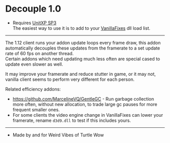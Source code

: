 # Decouple 1.0
* Requires [UnitXP SP3](https://github.com/allfoxwy/UnitXP_SP3/)  
The easiest way to use it is to add to your [VanillaFixes](https://github.com/hannesmann/vanillafixes) dll load list.  
___

The 1.12 client runs your addon update loops every frame draw, this addon automatically decouples these updates from the framerate to a set update rate of 60 fps on another thread.  
Certain addons which need updating much less often are special cased to update even slower as well.  

It may improve your framerate and reduce stutter in game, or it may not, vanilla client seems to perform very different for each person.  

Related efficiency addons:
* https://github.com/MarcelineVQ/GentleGC - Run garbage collection more often, without new allocation, to trade large gc pauses for more frequent smaller ones.  
* For some clients the video engine change in VanillaFixes can lower your framerate, rename `d3d9.dll` to test if this includes yours.  

___
* Made by and for Weird Vibes of Turtle Wow  
